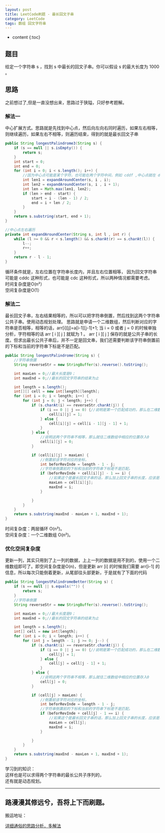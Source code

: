```yaml
---
layout: post
title: LeetCode刷题 - 最长回文子串
category: LeetCode
tags: 数组 回文字符串
---
```

* content
{:toc}

## 题目
给定一个字符串 s ，找到 s 中最长的回文子串。你可以假设 s 的最大长度为 1000 。

## 思路
之前想过了,但是一直没想出来，思路过于狭隘，只好参考题解。
### 解法一
中心扩展方式。思路就是先找到中心点，然后向左向右同时遍历，如果左右相等，则继续遍历，如果左右不相等，则遍历结束，得到的就是最长回文子串

```java
public String longestPalindrome3(String s) {
    if (s == null || s.isEmpty()) {
        return s;
    }
    int start = 0;
    int end = 0;
    for (int i = 0; i < s.length(); i++) {
        //因为中心点可能是某个字符，也可能在两个字符中间，例如 cddf ,中心点就在 dd 之间
        int len1 = expandAroundCenter(s, i , i);
        int len2 = expandAroundCenter(s, i , i + 1);
        int len = Math.max(len1, len2);
        if (len > end - start) {
            start = i - (len - 1) / 2;
            end = i + len / 2;
        }
    }
    return s.substring(start, end + 1);
}

//中心点左右遍历
private int expandAroundCenter(String s, int l , int r) {
    while (l >= 0 && r < s.length() && s.charAt(r) == s.charAt(l)) {
        l--;
        r++;
    }
    return r - l - 1;
}
```
循环条件就是，左右位置在字符串长度内，并且左右位置相等，
因为回文字符串可能是 cddc 这种形式，也可能是 cdc 这种形式，所以两种情况都需要考虑。   
时间复杂度是O(n²）     
空间复杂度是O(1）

### 解法二
最长回文子串，左右结果相等的，所以可以把字符串倒置，然后找到这两个字符串公共子串。使用动态规划处理。
思路就是申请一个二维数组，然后判断对应的字符串是否相等，相等的话，arr[i][j]=a[i-1][j-1]+1;
当 i = 0 或者 j = 0 的时候单独分析，字符相等的话 arr [ i ][ j ] 就赋为 1 。
arr [ i ][ j ] 保存的就是公共子串的长度。但求出最长公共子串后，并不一定是回文串，我们还需要判断该字符串倒置前的下标和当前的字符串下标是不是匹配。
```java
public String longestPalindrome(String s) {
    //字符串倒置
    String reverseStr = new StringBuffer(s).reverse().toString();

    int maxLen = 0;//最大长度是0；
    int maxEnd = 0;//最长的回文字符串的结束为止

    int length = s.length();
    int[][] cell = new int[length][length];
    for (int i = 0; i < length; i++) {
        for (int j = 0; j < length; j++) {
            if (s.charAt(i) == reverseStr.charAt(j)) {
                if (i == 0 || j == 0) {//说明是第一个匹配成功的，那么在二维数组相应的位置存入1
                    cell[i][j] = 1;
                } else {
                    cell[i][j] = cell[i - 1][j - 1] + 1;
                }
            } else {
                //说明这两个字符串不相等，那么就往二维数组中相应的位置存入0
                cell[i][j] = 0;
            }

            if (cell[i][j] > maxLen) {
                //倒置前该字符对应的坐标，
                int beforRevInde = length - 1 - j;
                //字符串倒置前的下标和当前的字符串下标是不是匹配。
                if (beforRevInde + cell[i][j] - 1 == i) {
                    //如果这个是最长回文子串的话，那么加上回文子串的长度，应该是和倒置前的 i 相等的
                    maxLen = cell[i][j];
                    maxEnd = i;
                }

            }
        }
    }
    return s.substring(maxEnd - maxLen + 1, maxEnd + 1);
}
```
时间复杂度：两层循环 O(n²)。   
空间复杂度：一个二维数组 O(n²)。
### 优化空间复杂度
更新一列，其实只用到了上一列的数据，上上一列的数据是用不到的，使用一个二维数组即可了。即空间复杂度是O(n)，但是更新 arr [i] 的时候我们需要 arr[i-1] 的信息，所以每次只能倒着更新，从尾部往头部更新，于是就有了下面的代码
```java
public String longestPalindromeBetter(String s) {
    if (s == null || s.equals("")) {
        return s;
    }
    //字符串倒置
    String reverseStr = new StringBuffer(s).reverse().toString();

    int maxLen = 0;//最大长度是0；
    int maxEnd = 0;//最长的回文字符串的结束为止

    int length = s.length();
    int[] cell = new int[length];
    for (int i = 0; i < length; i++) {
        for (int j = length - 1; j >= 0; j--) {
            if (s.charAt(i) == reverseStr.charAt(j)) {
                if (i == 0 || j == 0) {//说明是第一个匹配成功的，那么在二维数组相应的位置存入1
                    cell[j] = 1;
                } else {
                    cell[j] = cell[j - 1] + 1;
                }
            } else {
                //说明这两个字符串不相等，那么就往二维数组中相应的位置存入0
                cell[j] = 0;
            }

            if (cell[j] > maxLen) {
                //倒置前该字符对应的坐标，
                int beforRevInde = length - 1 - j;
                //字符串倒置前的下标和当前的字符串下标是不是匹配。
                if (beforRevInde + cell[j] - 1 == i) {
                    //如果这个是最长回文子串的话，那么加上回文子串的长度，应该是和倒置前的 i 相等的
                    maxLen = cell[j];
                    maxEnd = i;
                }

            }
        }
    }
    return s.substring(maxEnd - maxLen + 1, maxEnd + 1);
}
```

学习到的知识：   
这样也是可以求得两个字符串的最长公共子序列的，  
还有就是动态规划。

---
路漫漫其修远兮，吾将上下而刷题。   
---
搬运地址：    

[详细通俗的思路分析，多解法](https://leetcode-cn.com/problems/longest-palindromic-substring/solution/xiang-xi-tong-su-de-si-lu-fen-xi-duo-jie-fa-bao-gu/)   
